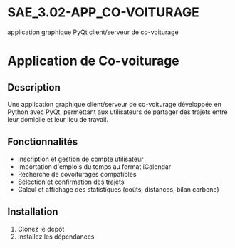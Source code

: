 # SAE_3.02-APP_CO-VOITURAGE
application graphique PyQt client/serveur de co-voiturage

# Application de Co-voiturage

## Description
Une application graphique client/serveur de co-voiturage développée en Python avec PyQt, permettant aux utilisateurs de partager des trajets entre leur domicile et leur lieu de travail.

## Fonctionnalités
- Inscription et gestion de compte utilisateur
- Importation d'emplois du temps au format iCalendar
- Recherche de covoiturages compatibles
- Sélection et confirmation des trajets
- Calcul et affichage des statistiques (coûts, distances, bilan carbone)

## Installation
1. Clonez le dépôt 
2. Installez les dépendances